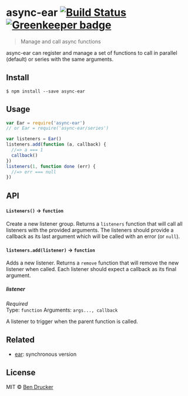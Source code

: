 # async-ear [![Build Status](https://travis-ci.org/bendrucker/async-ear.svg?branch=master)](https://travis-ci.org/bendrucker/async-ear) [![Greenkeeper badge](https://badges.greenkeeper.io/bendrucker/async-ear.svg)](https://greenkeeper.io/)

> Manage and call async functions

async-ear can register and manage a set of functions to call in parallel (default) or series with the same arguments.

## Install

```
$ npm install --save async-ear
```


## Usage

```js
var Ear = require('async-ear')
// or Ear = require('async-ear/series')

var listeners = Ear()
listeners.add(function (a, callback) {
  //=> a === 1
  callback()
})
listeners(1, function done (err) {
  //=> err === null  
})
```

## API

#### `Listeners()` -> `function`

Create a new listener group. Returns a `listeners` function that will call all listeners with the provided arguments. The listeners should provide a callback as its last argument which will be called with an error (or `null`).

#### `listeners.add(listener)` -> `function`

Adds a new listener. Returns a `remove` function that will remove the new listener when called. Each listener should expect a callback as its final argument.

##### listener

*Required*  
Type: `function`
Arguments: `args..., callback`

A listener to trigger when the parent function is called.

## Related
* [ear](https://github.com/bendrucker/ear): synchronous version

## License

MIT © [Ben Drucker](http://bendrucker.me)
